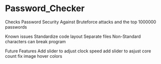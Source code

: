 # Password_Checker
 Checks Password Security Against Bruteforce attacks and the top 1000000 passwords

Known issues
Standardize code layout 
Separate files
Non-Standard characters can break program

Future Features
Add slider to adjust clock speed 
add slider to asjust core count
fix image hover colors
